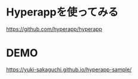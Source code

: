# Hyperappを使ってみる
https://github.com/hyperapp/hyperapp

# DEMO
https://yuki-sakaguchi.github.io/hyperapp-sample/